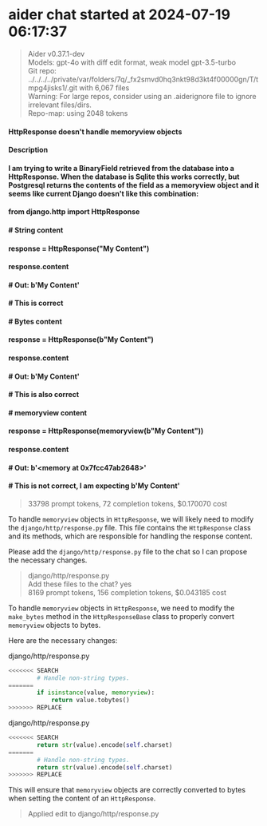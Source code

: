 
# aider chat started at 2024-07-19 06:17:37

> Aider v0.37.1-dev  
> Models: gpt-4o with diff edit format, weak model gpt-3.5-turbo  
> Git repo: ../../../../private/var/folders/7q/_fx2smvd0hq3nkt98d3kt4f00000gn/T/tmpg4jisks1/.git with 6,067 files  
> Warning: For large repos, consider using an .aiderignore file to ignore irrelevant files/dirs.  
> Repo-map: using 2048 tokens  

#### HttpResponse doesn't handle memoryview objects  
#### Description  
#### 	  
#### I am trying to write a BinaryField retrieved from the database into a HttpResponse. When the database is Sqlite this works correctly, but Postgresql returns the contents of the field as a memoryview object and it seems like current Django doesn't like this combination:  
#### from django.http import HttpResponse																	   
#### # String content  
#### response = HttpResponse("My Content")																			  
#### response.content																								   
#### # Out: b'My Content'  
#### # This is correct  
#### # Bytes content  
#### response = HttpResponse(b"My Content")																		   
#### response.content																								   
#### # Out: b'My Content'  
#### # This is also correct  
#### # memoryview content  
#### response = HttpResponse(memoryview(b"My Content"))															   
#### response.content  
#### # Out: b'<memory at 0x7fcc47ab2648>'  
#### # This is not correct, I am expecting b'My Content'  
> 33798 prompt tokens, 72 completion tokens, $0.170070 cost  

To handle `memoryview` objects in `HttpResponse`, we will likely need to modify the `django/http/response.py` file. This file contains the `HttpResponse` class and its methods, which are responsible for handling the response content.

Please add the `django/http/response.py` file to the chat so I can propose the necessary changes.

> django/http/response.py  
> Add these files to the chat? yes  
> 8169 prompt tokens, 156 completion tokens, $0.043185 cost  

To handle `memoryview` objects in `HttpResponse`, we need to modify the `make_bytes` method in the `HttpResponseBase` class to properly convert `memoryview` objects to bytes.

Here are the necessary changes:

django/http/response.py
```python
<<<<<<< SEARCH
        # Handle non-string types.
=======
        if isinstance(value, memoryview):
            return value.tobytes()
>>>>>>> REPLACE
```

django/http/response.py
```python
<<<<<<< SEARCH
        return str(value).encode(self.charset)
=======
        # Handle non-string types.
        return str(value).encode(self.charset)
>>>>>>> REPLACE
```

This will ensure that `memoryview` objects are correctly converted to bytes when setting the content of an `HttpResponse`.

> Applied edit to django/http/response.py  
